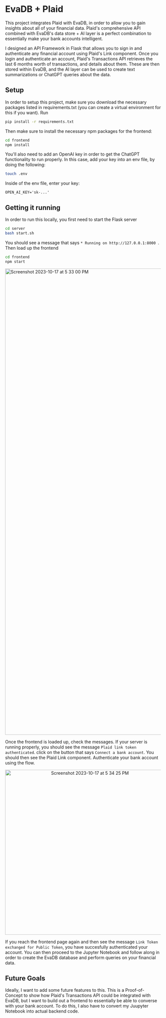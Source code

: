 # EvaDB + Plaid

This project integrates Plaid with EvaDB, in order to allow you to gain insights about all of your financial data. Plaid's comprehensive API combined with EvaDB's data store + AI layer is a perfect combination to essentially make your bank accounts intelligent. 

I designed an API Framework in Flask that allows you to sign in and authenticate any financial account using Plaid's Link component. Once you login and authenticate an account, Plaid's Transactions API retrieves the last 6 months worth of transactions, and details about them. These are then stored within EvaDB, and the AI layer can be used to create text summarizations or ChatGPT queries about the data.

## Setup

In order to setup this project, make sure you download the necessary packages listed in requirements.txt (you can create a virtual environment for this if you want). Run 
```bash
pip install -r requirements.txt
```
Then make sure to install the necessary npm packages for the frontend:
```bash
cd frontend
npm install
```
You'll also need to add an OpenAI key in order to get the ChatGPT functionality to run properly. In this case, add your key into an env file, by doing the following:
```bash
touch .env
```
Inside of the env file, enter your key:
```env
OPEN_AI_KEY='sk-...'
```
## Getting it running
In order to run this locally, you first need to start the Flask server
```bash
cd server
bash start.sh
```
You should see a message that says `* Running on http://127.0.0.1:8000 `. Then load up the frontend
```bash
cd frontend
npm start
```

<img width="1506" alt="Screenshot 2023-10-17 at 5 33 00 PM" src="https://github.com/vhegde14/plaid_evadb/assets/12666686/4556c78d-97f5-4547-8197-5d3979b38a7a">

Once the frontend is loaded up, check the messages. If your server is running properly, you should see the message `Plaid link token authenticated`. click on the button that says `Connect a bank account`. You should then see the Plaid Link component. Authenticate your bank account using the flow.

<p align='center'>
  <img width="533" alt="Screenshot 2023-10-17 at 5 34 25 PM" src="https://github.com/vhegde14/plaid_evadb/assets/12666686/356bd2e2-b2a2-46d6-b066-a09d6cffa8e6">
</p>

If you reach the frontend page again and then see the message `Link Token exchanged for Public Token`, you have succesfully authenticated your account. You can then proceed to the Jupyter Notebook and follow along in order to create the EvaDB database and perform queries on your financial data.

## Future Goals

Ideally, I want to add some future features to this. This is a Proof-of-Concept to show how Plaid's Transactions API could be integrated with EvaDB, but I want to build out a frontend to essentially be able to converse with your bank account. To do this, I also have to convert my Juupyter Notebook into actual backend code.
